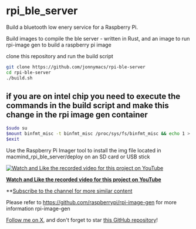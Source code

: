 # rpi_ble_server

Build a bluetooth low enery service for a Raspberry Pi.

Build images to compile the ble server - written in Rust, and an
image to run rpi-image gen to build a raspberry pi image

clone this repository and run the build script

```sh
git clone https://github.com/jonnymacs/rpi-ble-server
cd rpi-ble-server
./build.sh
```

## if you are on intel chip you need to execute the commands in the build script and make this change in the rpi image gen container
```bash
$sudo su
$mount binfmt_misc -t binfmt_misc /proc/sys/fs/binfmt_misc && echo 1 > /proc/sys/fs/binfmt_misc/status
$exit
```

Use the Raspberry Pi Imager tool to install the img file located in macmind_rpi_ble_server/deploy
on an SD card or USB stick

[![Watch and Like the recorded video for this project on YouTube](https://img.youtube.com/vi/L8ZH9zQwcY8/maxresdefault.jpg)](https://www.youtube.com/watch?v=L8ZH9zQwcY8)

**[Watch and Like the recorded video for this project on YouTube](https://www.youtube.com/watch?v=L8ZH9zQwcY8)** 

**[Subscribe to the channel for more similar content](https://www.youtube.com/@macmind-io?sub_confirmation=1)

Please refer to https://github.com/raspberrypi/rpi-image-gen for more information rpi-image-gen

[Follow me on X](https://x.com/jonnymacs), and don't forget to star [this GitHub repository](https://github.com/jonnymacs/rpi_ble_server)!
